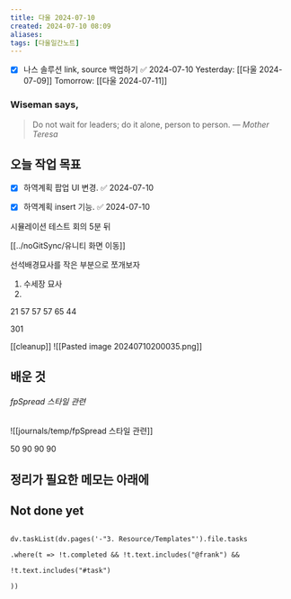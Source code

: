 ```yaml
---
title: 다울 2024-07-10
created: 2024-07-10 08:09
aliases: 
tags: [다울일간노트]
---
```

- [x] 나스 솔루션 link, source 백업하기 ✅ 2024-07-10
Yesterday: [[다울 2024-07-09]]
Tomorrow: [[다울 2024-07-11]]

### Wiseman says,
> Do not wait for leaders; do it alone, person to person.
> — <cite>Mother Teresa</cite>


## 오늘 작업 목표
- [x] 하역계획 팝업 UI 변경. ✅ 2024-07-10
- [x] 하역계획 insert 기능. ✅ 2024-07-10


시뮬레이션 테스트 회의 5분 뒤

[[../noGitSync/유니티 화면 이동]]

선석배경묘사를 작은 부분으로 쪼개보자

1. 수세장 묘사
2. 

21
57
57
57
65
44

301

[[cleanup]]
![[Pasted image 20240710200035.png]]


## 배운 것
###### fpSpread 스타일 관련
![[journals/temp/fpSpread 스타일 관련]]





50 90 90 90 

## 정리가 필요한 메모는 아래에

## Not done yet

```dataviewjs

dv.taskList(dv.pages('-"3. Resource/Templates"').file.tasks

.where(t => !t.completed && !t.text.includes("@frank") &&

!t.text.includes("#task")

))

```
